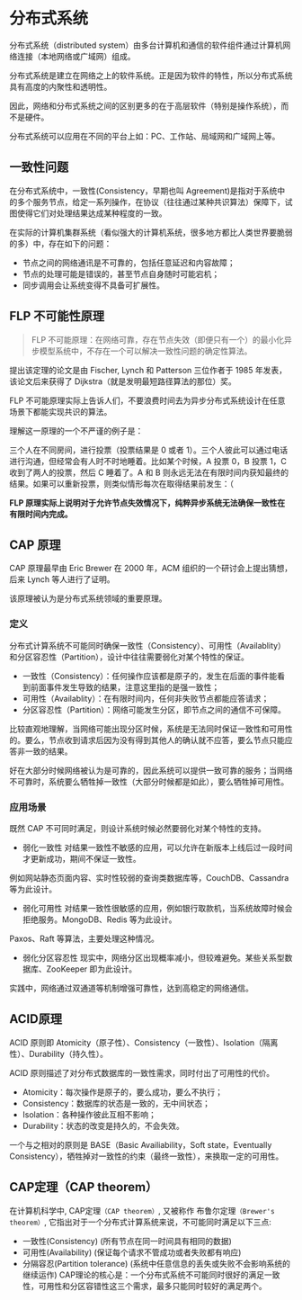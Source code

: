 # 分布式系统
分布式系统（distributed system）由多台计算机和通信的软件组件通过计算机网络连接（本地网络或广域网）组成。

分布式系统是建立在网络之上的软件系统。正是因为软件的特性，所以分布式系统具有高度的内聚性和透明性。

因此，网络和分布式系统之间的区别更多的在于高层软件（特别是操作系统），而不是硬件。

分布式系统可以应用在不同的平台上如：PC、工作站、局域网和广域网上等。
## 一致性问题
在分布式系统中，一致性(Consistency，早期也叫 Agreement)是指对于系统中的多个服务节点，给定一系列操作，在协议（往往通过某种共识算法）保障下，试图使得它们对处理结果达成某种程度的一致。

在实际的计算机集群系统（看似强大的计算机系统，很多地方都比人类世界要脆弱的多）中，存在如下的问题：

- 节点之间的网络通讯是不可靠的，包括任意延迟和内容故障；
- 节点的处理可能是错误的，甚至节点自身随时可能宕机；
- 同步调用会让系统变得不具备可扩展性。
## FLP 不可能性原理

> FLP 不可能原理：在网络可靠，存在节点失效（即便只有一个）的最小化异步模型系统中，不存在一个可以解决一致性问题的确定性算法。

提出该定理的论文是由 Fischer, Lynch 和 Patterson 三位作者于 1985 年发表，该论文后来获得了 Dijkstra（就是发明最短路径算法的那位）奖。

FLP 不可能原理实际上告诉人们，不要浪费时间去为异步分布式系统设计在任意场景下都能实现共识的算法。

理解这一原理的一个不严谨的例子是：

三个人在不同房间，进行投票（投票结果是 0 或者 1）。三个人彼此可以通过电话进行沟通，但经常会有人时不时地睡着。比如某个时候，A 投票 0，B 投票 1，C 收到了两人的投票，然后 C 睡着了。A 和 B 则永远无法在有限时间内获知最终的结果。如果可以重新投票，则类似情形每次在取得结果前发生：（

**FLP 原理实际上说明对于允许节点失效情况下，纯粹异步系统无法确保一致性在有限时间内完成。**


## CAP 原理
CAP 原理最早由 Eric Brewer 在 2000 年，ACM 组织的一个研讨会上提出猜想，后来 Lynch 等人进行了证明。

该原理被认为是分布式系统领域的重要原理。

### 定义
分布式计算系统不可能同时确保一致性（Consistency）、可用性（Availablity）和分区容忍性（Partition），设计中往往需要弱化对某个特性的保证。

- 一致性（Consistency）：任何操作应该都是原子的，发生在后面的事件能看到前面事件发生导致的结果，注意这里指的是强一致性；
- 可用性（Availablity）：在有限时间内，任何非失败节点都能应答请求；
- 分区容忍性（Partition）：网络可能发生分区，即节点之间的通信不可保障。

比较直观地理解，当网络可能出现分区时候，系统是无法同时保证一致性和可用性的。要么，节点收到请求后因为没有得到其他人的确认就不应答，要么节点只能应答非一致的结果。

好在大部分时候网络被认为是可靠的，因此系统可以提供一致可靠的服务；当网络不可靠时，系统要么牺牲掉一致性（大部分时候都是如此），要么牺牲掉可用性。

### 应用场景
既然 CAP 不可同时满足，则设计系统时候必然要弱化对某个特性的支持。

- 弱化一致性
对结果一致性不敏感的应用，可以允许在新版本上线后过一段时间才更新成功，期间不保证一致性。

例如网站静态页面内容、实时性较弱的查询类数据库等，CouchDB、Cassandra 等为此设计。

- 弱化可用性
对结果一致性很敏感的应用，例如银行取款机，当系统故障时候会拒绝服务。MongoDB、Redis 等为此设计。

Paxos、Raft 等算法，主要处理这种情况。

- 弱化分区容忍性
现实中，网络分区出现概率减小，但较难避免。某些关系型数据库、ZooKeeper 即为此设计。

实践中，网络通过双通道等机制增强可靠性，达到高稳定的网络通信。

## ACID原理
ACID 原则即 Atomicity（原子性）、Consistency（一致性）、Isolation（隔离性）、Durability（持久性）。

ACID 原则描述了对分布式数据库的一致性需求，同时付出了可用性的代价。

- Atomicity：每次操作是原子的，要么成功，要么不执行；
- Consistency：数据库的状态是一致的，无中间状态；
- Isolation：各种操作彼此互相不影响；
- Durability：状态的改变是持久的，不会失效。

一个与之相对的原则是 BASE（Basic Availiability，Soft state，Eventually Consistency），牺牲掉对一致性的约束（最终一致性），来换取一定的可用性。


## CAP定理（CAP theorem）
在计算机科学中, CAP定理`（CAP theorem）`, 又被称作 布鲁尔定理`（Brewer's theorem）`, 它指出对于一个分布式计算系统来说，不可能同时满足以下三点:

- 一致性(Consistency) (所有节点在同一时间具有相同的数据)
- 可用性(Availability) (保证每个请求不管成功或者失败都有响应)
- 分隔容忍(Partition tolerance) (系统中任意信息的丢失或失败不会影响系统的继续运作)
CAP理论的核心是：一个分布式系统不可能同时很好的满足一致性，可用性和分区容错性这三个需求，最多只能同时较好的满足两个。